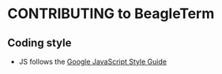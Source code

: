 CONTRIBUTING to BeagleTerm
==========================

## Coding style

* JS follows the [Google JavaScript Style Guide](https://google.github.io/styleguide/javascriptguide.xml)
